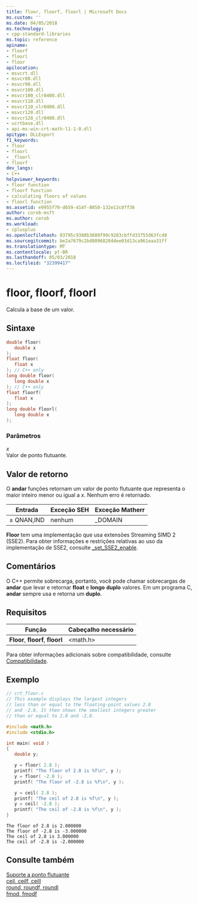```yaml
---
title: floor, floorf, floorl | Microsoft Docs
ms.custom: ''
ms.date: 04/05/2018
ms.technology:
- cpp-standard-libraries
ms.topic: reference
apiname:
- floorf
- floorl
- floor
apilocation:
- msvcrt.dll
- msvcr80.dll
- msvcr90.dll
- msvcr100.dll
- msvcr100_clr0400.dll
- msvcr110.dll
- msvcr110_clr0400.dll
- msvcr120.dll
- msvcr120_clr0400.dll
- ucrtbase.dll
- api-ms-win-crt-math-l1-1-0.dll
apitype: DLLExport
f1_keywords:
- floor
- floorl
- _floorl
- floorf
dev_langs:
- C++
helpviewer_keywords:
- floor function
- floorf function
- calculating floors of values
- floorl function
ms.assetid: e9955f70-d659-414f-8050-132e13c8ff36
author: corob-msft
ms.author: corob
ms.workload:
- cplusplus
ms.openlocfilehash: 83795c9388b3889f99c9283cbffd33755d63fcd8
ms.sourcegitcommit: be2a7679c2bd80968204dee03d13ca961eaa31ff
ms.translationtype: MT
ms.contentlocale: pt-BR
ms.lasthandoff: 05/03/2018
ms.locfileid: "32399417"
---
```

# <a name="floor-floorf-floorl"></a>floor, floorf, floorl

Calcula a base de um valor.

## <a name="syntax"></a>Sintaxe

```C
double floor(
   double x
);
float floor(
   float x
); // C++ only
long double floor(
   long double x
); // C++ only
float floorf(
   float x
);
long double floorl(
   long double x
);
```

### <a name="parameters"></a>Parâmetros

*x*<br/>
Valor de ponto flutuante.

## <a name="return-value"></a>Valor de retorno

O **andar** funções retornam um valor de ponto flutuante que representa o maior inteiro menor ou igual a *x*. Nenhum erro é retornado.

|Entrada|Exceção SEH|Exceção Matherr|
|-----------|-------------------|-----------------------|
|± QNAN,IND|nenhum|_DOMAIN|

**Floor** tem uma implementação que usa extensões Streaming SIMD 2 (SSE2). Para obter informações e restrições relativas ao uso da implementação de SSE2, consulte [_set_SSE2_enable](set-sse2-enable.md).

## <a name="remarks"></a>Comentários

O C++ permite sobrecarga, portanto, você pode chamar sobrecargas de **andar** que levar e retornar **float** e **longo** **duplo** valores. Em um programa C, **andar** sempre usa e retorna um **duplo**.

## <a name="requirements"></a>Requisitos

|Função|Cabeçalho necessário|
|--------------|---------------------|
|**Floor**, **floorf**, **floorl**|\<math.h>|

Para obter informações adicionais sobre compatibilidade, consulte [Compatibilidade](../../c-runtime-library/compatibility.md).

## <a name="example"></a>Exemplo

```C
// crt_floor.c
// This example displays the largest integers
// less than or equal to the floating-point values 2.8
// and -2.8. It then shows the smallest integers greater
// than or equal to 2.8 and -2.8.

#include <math.h>
#include <stdio.h>

int main( void )
{
   double y;

   y = floor( 2.8 );
   printf( "The floor of 2.8 is %f\n", y );
   y = floor( -2.8 );
   printf( "The floor of -2.8 is %f\n", y );

   y = ceil( 2.8 );
   printf( "The ceil of 2.8 is %f\n", y );
   y = ceil( -2.8 );
   printf( "The ceil of -2.8 is %f\n", y );
}
```

```Output
The floor of 2.8 is 2.000000
The floor of -2.8 is -3.000000
The ceil of 2.8 is 3.000000
The ceil of -2.8 is -2.000000
```

## <a name="see-also"></a>Consulte também

[Suporte a ponto flutuante](../../c-runtime-library/floating-point-support.md)<br/>
[ceil, ceilf, ceill](ceil-ceilf-ceill.md)<br/>
[round, roundf, roundl](round-roundf-roundl.md)<br/>
[fmod, fmodf](fmod-fmodf.md)<br/>
